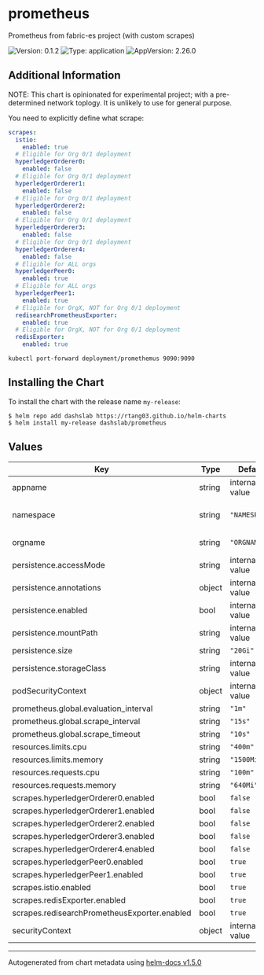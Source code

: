 # prometheus

Prometheus from fabric-es project (with custom scrapes)

![Version: 0.1.2](https://img.shields.io/badge/Version-0.1.2-informational?style=flat-square) ![Type: application](https://img.shields.io/badge/Type-application-informational?style=flat-square) ![AppVersion: 2.26.0](https://img.shields.io/badge/AppVersion-2.26.0-informational?style=flat-square)

## Additional Information

NOTE: This chart is opinionated for experimental project; with a pre-determined network toplogy. It is unlikely to use for general purpose.

You need to explicitly define what scrape:

```yaml
scrapes:
  istio:
    enabled: true
  # Eligible for Org 0/1 deployment
  hyperledgerOrderer0:
    enabled: false
  # Eligible for Org 0/1 deployment
  hyperledgerOrderer1:
    enabled: false
  # Eligible for Org 0/1 deployment
  hyperledgerOrderer2:
    enabled: false
  # Eligible for Org 0/1 deployment
  hyperledgerOrderer3:
    enabled: false
  # Eligible for Org 0/1 deployment
  hyperledgerOrderer4:
    enabled: false
  # Eligible for ALL orgs
  hyperledgerPeer0:
    enabled: true
  # Eligible for ALL orgs
  hyperledgerPeer1:
    enabled: true
  # Eligible for OrgX, NOT for Org 0/1 deployment
  redisearchPrometheusExporter:
    enabled: true
  # Eligible for OrgX, NOT for Org 0/1 deployment
  redisExporter:
    enabled: true
```

```shell
kubectl port-forward deployment/promethemus 9090:9090
```

## Installing the Chart

To install the chart with the release name `my-release`:

```console
$ helm repo add dashslab https://rtang03.github.io/helm-charts
$ helm install my-release dashslab/prometheus
```

## Values

| Key | Type | Default | Description |
|-----|------|---------|-------------|
| appname | string | internal value | Fixture |
| namespace | string | `"NAMESPACE"` | namespace of Scrape targets |
| orgname | string | `"ORGNAME"` | Organization name |
| persistence.accessMode | string | internal value | Fixture |
| persistence.annotations | object | internal value | Fixture |
| persistence.enabled | bool | internal value | Fixture |
| persistence.mountPath | string | internal value | Fixture |
| persistence.size | string | `"20Gi"` |  |
| persistence.storageClass | string | internal value | Fixture |
| podSecurityContext | object | internal value | Fixture |
| prometheus.global.evaluation_interval | string | `"1m"` |  |
| prometheus.global.scrape_interval | string | `"15s"` |  |
| prometheus.global.scrape_timeout | string | `"10s"` |  |
| resources.limits.cpu | string | `"400m"` |  |
| resources.limits.memory | string | `"1500Mi"` |  |
| resources.requests.cpu | string | `"100m"` |  |
| resources.requests.memory | string | `"640Mi"` |  |
| scrapes.hyperledgerOrderer0.enabled | bool | `false` |  |
| scrapes.hyperledgerOrderer1.enabled | bool | `false` |  |
| scrapes.hyperledgerOrderer2.enabled | bool | `false` |  |
| scrapes.hyperledgerOrderer3.enabled | bool | `false` |  |
| scrapes.hyperledgerOrderer4.enabled | bool | `false` |  |
| scrapes.hyperledgerPeer0.enabled | bool | `true` |  |
| scrapes.hyperledgerPeer1.enabled | bool | `true` |  |
| scrapes.istio.enabled | bool | `true` |  |
| scrapes.redisExporter.enabled | bool | `true` |  |
| scrapes.redisearchPrometheusExporter.enabled | bool | `true` |  |
| securityContext | object | internal value | Fixture |

----------------------------------------------
Autogenerated from chart metadata using [helm-docs v1.5.0](https://github.com/norwoodj/helm-docs/releases/v1.5.0)
